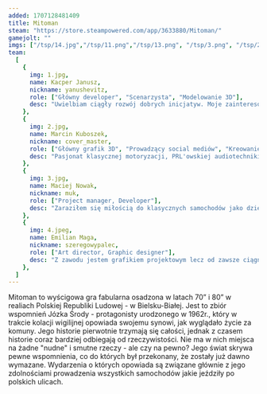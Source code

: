 ```yaml
---
added: 1707128481409
title: Mitoman
steam: "https://store.steampowered.com/app/3633880/Mitoman/"
gamejolt: ""
imgs: ["/tsp/14.jpg","/tsp/11.png","/tsp/13.png", "/tsp/3.png", "/tsp/2.png"]
team:
  [
    {
      img: 1.jpg,
      name: Kacper Janusz,
      nickname: yanushevitz,
      role: ["Główny developer", "Scenarzysta", "Modelowanie 3D"],
      desc: "Uwielbiam ciągły rozwój dobrych inicjatyw. Moje zainteresowania to głównie programistyka, stara motoryzacja, muzyka aż od 70 do teraz oraz złożone problemy społeczne. Ta mieszanka pozwoliła stworzyć to, nad czym właśnie pracujemy",
    },
    {
      img: 2.jpg,
      name: Marcin Kuboszek,
      nickname: cover_master,
      role: ["Główny grafik 3D", "Prowadzący social mediów", "Kreowanie świata"],
      desc: "Pasjonat klasycznej motoryzacji, PRL'owskiej audiotechniki i innego sprzętu czasów komunistycznych. Właściciel odrestaurowanego własnoręcznie Ogara 200 a także główny serwisant sprzętów Diory, Unitry i Radmora w okolicy. Otwarty gość który nie boi się podejmowania nowych wyzwań.",
    },
    {
      img: 3.jpg,
      name: Maciej Nowak,
      nickname: muk,
      role: ["Project manager, Developer"],
      desc: "Zaraziłem się miłością do klasycznych samochodów jako dziecko, grając w gry wyścigowe. Inaczej mówiąc, im bardziej ‘pudło’ na kółkach, tym lepiej. Razem z pasją do game developmentu, którą rozwijam od 4 lat, pozwala mi na tworzenie tego projektu.",
    },
    {
      img: 4.jpeg,
      name: Emilian Maga,
      nickname: szeregowypalec,
      role: ["Art director, Graphic designer"],
      desc: "Z zawodu jestem grafikiem projektowym lecz od zawsze ciągnęło mnie w świat gier, studiuje projektowanie gier komputerowych. Głównie tworze prace w klimatach około wojennych i post apo, a hobbystycznie interesuje się motoryzacją i kolarstwem górskim. Chciałbym by ta gra miała jak najlepszy klimat PRL-u.",
    },
  ]
---
```


Mitoman to wyścigowa gra fabularna osadzona w latach 70” i 80” w realiach Polskiej Republiki Ludowej - w Bielsku-Białej. Jest to zbiór wspomnień Józka Środy - protagonisty urodzonego w 1962r., który w trakcie kolacji wigilijnej opowiada swojemu synowi, jak wyglądało życie za komuny. Jego historie pierwotnie trzymają się całości, jednak z czasem historie coraz bardziej odbiegają od rzeczywistości. Nie ma w nich miejsca na żadne "nudne" i smutne rzeczy - ale czy na pewno? Jego świat skrywa pewne wspomnienia, co do których był przekonany, że zostały już dawno wymazane. Wydarzenia o których opowiada są związane głównie z jego zdolnościami prowadzenia wszystkich samochodów jakie jeździły po polskich ulicach.
